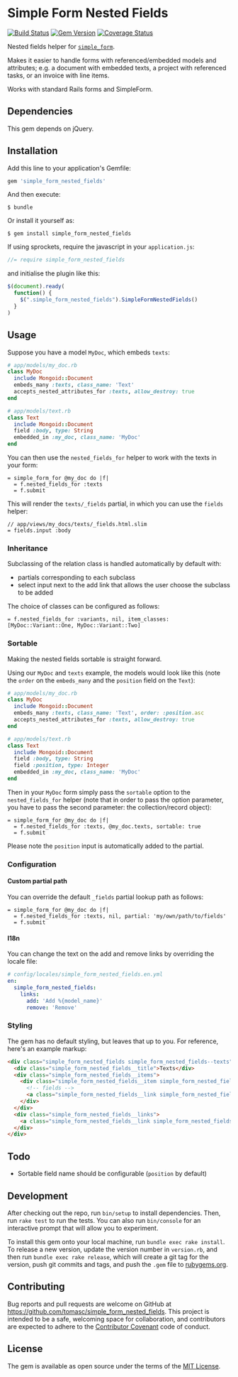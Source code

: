# Simple Form Nested Fields

[![Build Status](https://travis-ci.org/tomasc/simple_form_nested_fields.svg)](https://travis-ci.org/tomasc/simple_form_nested_fields) [![Gem Version](https://badge.fury.io/rb/simple_form_nested_fields.svg)](http://badge.fury.io/rb/simple_form_nested_fields) [![Coverage Status](https://img.shields.io/coveralls/tomasc/simple_form_nested_fields.svg)](https://coveralls.io/r/tomasc/simple_form_nested_fields)

Nested fields helper for [`simple_form`](https://github.com/plataformatec/simple_form).

Makes it easier to handle forms with referenced/embedded models and attributes;
e.g. a document with embedded texts, a project with referenced tasks, or an
invoice with line items.

Works with standard Rails forms and SimpleForm.

## Dependencies

This gem depends on jQuery.

## Installation

Add this line to your application's Gemfile:

```ruby
gem 'simple_form_nested_fields'
```

And then execute:

    $ bundle

Or install it yourself as:

    $ gem install simple_form_nested_fields

If using sprockets, require the javascript in your `application.js`:

```js
//= require simple_form_nested_fields
```

and initialise the plugin like this:

```js
$(document).ready(
  function() {
    $(".simple_form_nested_fields").SimpleFormNestedFields()
  }
)
```

## Usage

Suppose you have a model `MyDoc`, which embeds `texts`:

```ruby
# app/models/my_doc.rb
class MyDoc
  include Mongoid::Document
  embeds_many :texts, class_name: 'Text'
  accepts_nested_attributes_for :texts, allow_destroy: true
end

# app/models/text.rb
class Text
  include Mongoid::Document
  field :body, type: String
  embedded_in :my_doc, class_name: 'MyDoc'
end
```

You can then use the `nested_fields_for` helper to work with the texts in your
form:

```slim
= simple_form_for @my_doc do |f|
  = f.nested_fields_for :texts
  = f.submit
```

This will render the `texts/_fields` partial, in which you can use the `fields`
helper:

```slim
// app/views/my_docs/texts/_fields.html.slim
= fields.input :body
```

### Inheritance

Subclassing of the relation class is handled automatically by default with:

* partials corresponding to each subclass
* select input next to the add link that allows the user choose the subclass to be added

The choice of classes can be configured as follows:

```slim
= f.nested_fields_for :variants, nil, item_classes: [MyDoc::Variant::One, MyDoc::Variant::Two]
```

### Sortable

Making the nested fields sortable is straight forward.

Using our `MyDoc` and `texts` example, the models would look like this (note the
`order` on the `embeds_many` and the `position` field on the `Text`):

```ruby
# app/models/my_doc.rb
class MyDoc
  include Mongoid::Document
  embeds_many :texts, class_name: 'Text', order: :position.asc
  accepts_nested_attributes_for :texts, allow_destroy: true
end

# app/models/text.rb
class Text
  include Mongoid::Document
  field :body, type: String
  field :position, type: Integer
  embedded_in :my_doc, class_name: 'MyDoc'
end
```

Then in your `MyDoc` form simply pass the `sortable` option to the
`nested_fields_for` helper (note that in order to pass the option parameter, you
have to pass the second parameter: the collection/record object):

```slim
= simple_form_for @my_doc do |f|
  = f.nested_fields_for :texts, @my_doc.texts, sortable: true
  = f.submit
```

Please note the `position` input is automatically added to the partial.

### Configuration

#### Custom partial path

You can override the default `_fields` partial lookup path as follows:

```slim
= simple_form_for @my_doc do |f|
  = f.nested_fields_for :texts, nil, partial: 'my/own/path/to/fields'
  = f.submit
```

#### I18n

You can change the text on the add and remove links by overriding the locale
file:

```YAML
# config/locales/simple_form_nested_fields.en.yml
en:
  simple_form_nested_fields:
    links:
      add: 'Add %{model_name}'
      remove: 'Remove'
```

### Styling

The gem has no default styling, but leaves that up to you.
For reference, here's an example markup:

```html
<div class="simple_form_nested_fields simple_form_nested_fields--texts">
  <div class="simple_form_nested_fields__title">Texts</div>
  <div class="simple_form_nested_fields__items">
    <div class="simple_form_nested_fields__item simple_form_nested_fields__item--new">
      <!-- fields -->
      <a class="simple_form_nested_fields__link simple_form_nested_fields__link--remove">Remove</a>
    </div>
  </div>
  <div class="simple_form_nested_fields__links">
    <a class="simple_form_nested_fields__link simple_form_nested_fields__link--add">Add Title</a>
  </div>
</div>
```

## Todo

* Sortable field name should be configurable (`position` by default)

## Development

After checking out the repo, run `bin/setup` to install dependencies. Then, run `rake test` to run the tests. You can also run `bin/console` for an interactive prompt that will allow you to experiment.

To install this gem onto your local machine, run `bundle exec rake install`. To release a new version, update the version number in `version.rb`, and then run `bundle exec rake release`, which will create a git tag for the version, push git commits and tags, and push the `.gem` file to [rubygems.org](https://rubygems.org).

## Contributing

Bug reports and pull requests are welcome on GitHub at https://github.com/tomasc/simple_form_nested_fields. This project is intended to be a safe, welcoming space for collaboration, and contributors are expected to adhere to the [Contributor Covenant](http://contributor-covenant.org) code of conduct.

## License

The gem is available as open source under the terms of the [MIT License](https://opensource.org/licenses/MIT).
